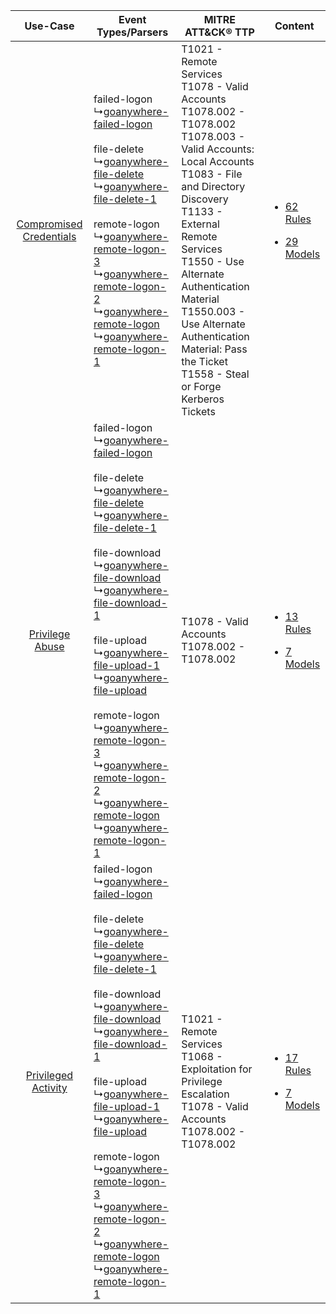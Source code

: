 |    Use-Case    | Event Types/Parsers    | MITRE ATT&CK® TTP    | Content    |
|:----:| ---- | ---- | ---- |
| [Compromised Credentials](../../../UseCases/uc_compromised_credentials.md) |  failed-logon<br> ↳[goanywhere-failed-logon](Ps/pC_goanywherefailedlogon.md)<br><br> file-delete<br> ↳[goanywhere-file-delete](Ps/pC_goanywherefiledelete.md)<br> ↳[goanywhere-file-delete-1](Ps/pC_goanywherefiledelete1.md)<br><br> remote-logon<br> ↳[goanywhere-remote-logon-3](Ps/pC_goanywhereremotelogon3.md)<br> ↳[goanywhere-remote-logon-2](Ps/pC_goanywhereremotelogon2.md)<br> ↳[goanywhere-remote-logon](Ps/pC_goanywhereremotelogon.md)<br> ↳[goanywhere-remote-logon-1](Ps/pC_goanywhereremotelogon1.md)<br>    | T1021 - Remote Services<br>T1078 - Valid Accounts<br>T1078.002 - T1078.002<br>T1078.003 - Valid Accounts: Local Accounts<br>T1083 - File and Directory Discovery<br>T1133 - External Remote Services<br>T1550 - Use Alternate Authentication Material<br>T1550.003 - Use Alternate Authentication Material: Pass the Ticket<br>T1558 - Steal or Forge Kerberos Tickets<br> | [<ul><li>62 Rules</li></ul><ul><li>29 Models</li></ul>](RM/r_m_goanywhere_goanywhere_mft_Compromised_Credentials.md) |
|         [Privilege Abuse](../../../UseCases/uc_privilege_abuse.md)         |  failed-logon<br> ↳[goanywhere-failed-logon](Ps/pC_goanywherefailedlogon.md)<br><br> file-delete<br> ↳[goanywhere-file-delete](Ps/pC_goanywherefiledelete.md)<br> ↳[goanywhere-file-delete-1](Ps/pC_goanywherefiledelete1.md)<br><br> file-download<br> ↳[goanywhere-file-download](Ps/pC_goanywherefiledownload.md)<br> ↳[goanywhere-file-download-1](Ps/pC_goanywherefiledownload1.md)<br><br> file-upload<br> ↳[goanywhere-file-upload-1](Ps/pC_goanywherefileupload1.md)<br> ↳[goanywhere-file-upload](Ps/pC_goanywherefileupload.md)<br><br> remote-logon<br> ↳[goanywhere-remote-logon-3](Ps/pC_goanywhereremotelogon3.md)<br> ↳[goanywhere-remote-logon-2](Ps/pC_goanywhereremotelogon2.md)<br> ↳[goanywhere-remote-logon](Ps/pC_goanywhereremotelogon.md)<br> ↳[goanywhere-remote-logon-1](Ps/pC_goanywhereremotelogon1.md)<br> | T1078 - Valid Accounts<br>T1078.002 - T1078.002<br>    | [<ul><li>13 Rules</li></ul><ul><li>7 Models</li></ul>](RM/r_m_goanywhere_goanywhere_mft_Privilege_Abuse.md)          |
|     [Privileged Activity](../../../UseCases/uc_privileged_activity.md)     |  failed-logon<br> ↳[goanywhere-failed-logon](Ps/pC_goanywherefailedlogon.md)<br><br> file-delete<br> ↳[goanywhere-file-delete](Ps/pC_goanywherefiledelete.md)<br> ↳[goanywhere-file-delete-1](Ps/pC_goanywherefiledelete1.md)<br><br> file-download<br> ↳[goanywhere-file-download](Ps/pC_goanywherefiledownload.md)<br> ↳[goanywhere-file-download-1](Ps/pC_goanywherefiledownload1.md)<br><br> file-upload<br> ↳[goanywhere-file-upload-1](Ps/pC_goanywherefileupload1.md)<br> ↳[goanywhere-file-upload](Ps/pC_goanywherefileupload.md)<br><br> remote-logon<br> ↳[goanywhere-remote-logon-3](Ps/pC_goanywhereremotelogon3.md)<br> ↳[goanywhere-remote-logon-2](Ps/pC_goanywhereremotelogon2.md)<br> ↳[goanywhere-remote-logon](Ps/pC_goanywhereremotelogon.md)<br> ↳[goanywhere-remote-logon-1](Ps/pC_goanywhereremotelogon1.md)<br> | T1021 - Remote Services<br>T1068 - Exploitation for Privilege Escalation<br>T1078 - Valid Accounts<br>T1078.002 - T1078.002<br>    | [<ul><li>17 Rules</li></ul><ul><li>7 Models</li></ul>](RM/r_m_goanywhere_goanywhere_mft_Privileged_Activity.md)      |